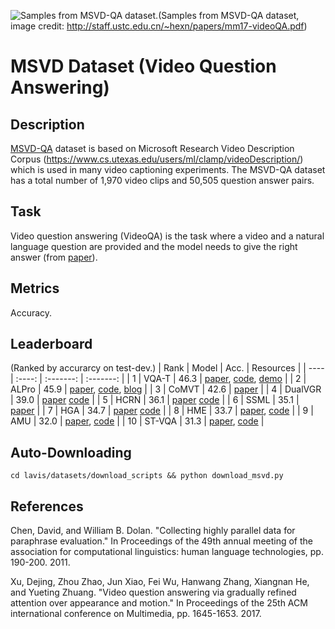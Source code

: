 ![Samples from MSVD-QA dataset.](imgs/msvd_qa.png)(Samples from MSVD-QA dataset, image credit: http://staff.ustc.edu.cn/~hexn/papers/mm17-videoQA.pdf)

# MSVD Dataset (Video Question Answering)

## Description
[MSVD-QA](http://staff.ustc.edu.cn/~hexn/papers/mm17-videoQA.pdf) dataset is based on Microsoft Research Video
Description Corpus (https://www.cs.utexas.edu/users/ml/clamp/videoDescription/) which is used in many video captioning
experiments. The MSVD-QA dataset has a total number of 1,970
video clips and 50,505 question answer pairs.


## Task
Video question answering (VideoQA) is the task where
a video and a natural language question are provided and the model
needs to give the right answer (from [paper](http://staff.ustc.edu.cn/~hexn/papers/mm17-videoQA.pdf)).


## Metrics
Accuracy.

## Leaderboard
(Ranked by accurarcy on test-dev.)
| Rank | Model  | Acc. | Resources |
| ---- | :----: | :-------: | :-------: |
| 1   |  VQA-T  |  46.3 | [paper](https://openaccess.thecvf.com/content/ICCV2021/papers/Yang_Just_Ask_Learning_To_Answer_Questions_From_Millions_of_Narrated_ICCV_2021_paper.pdf), [code](https://github.com/antoyang/just-ask), [demo](http://videoqa.paris.inria.fr/) |
| 2    |  ALPro  |  45.9 |  [paper](https://arxiv.org/abs/2112.09583), [code](https://github.com/anonymous/ALPRO), [blog](https://blog.anonymousairesearch.com/alpro/) |
| 3   |  CoMVT | 42.6 | [paper](https://openaccess.thecvf.com/content/CVPR2021/papers/Seo_Look_Before_You_Speak_Visually_Contextualized_Utterances_CVPR_2021_paper.pdf) |
| 4   |  DualVGR | 39.0 | [paper](https://arxiv.org/pdf/2107.04768v1.pdf) [code](https://github.com/NJUPT-MCC/DualVGR-VideoQA) |
| 5   |  HCRN | 36.1 | [paper](https://arxiv.org/abs/2002.10698) [code](https://github.com/thaolmk54/hcrn-videoqa) |
| 6   |  SSML | 35.1 | [paper](https://arxiv.org/abs/2003.03186) |
| 7   |  HGA | 34.7 | [paper](https://ojs.aaai.org/index.php/AAAI/article/view/6767) [code](https://github.com/Jumpin2/HGA) |
| 8   |  HME | 33.7 | [paper](https://arxiv.org/pdf/1904.04357.pdf), [code](https://github.com/fanchenyou/HME-VideoQA) |
| 9   |  AMU | 32.0 | [paper](http://staff.ustc.edu.cn/~hexn/papers/mm17-videoQA.pdf), [code](https://github.com/xudejing/video-question-answering) |
| 10   |  ST-VQA | 31.3 | [paper](https://arxiv.org/pdf/1704.04497.pdf), [code](https://github.com/YunseokJANG/tgif-qa) |


## Auto-Downloading
```
cd lavis/datasets/download_scripts && python download_msvd.py
```

## References
Chen, David, and William B. Dolan. "Collecting highly parallel data for paraphrase evaluation." In Proceedings of the 49th annual meeting of the association for computational linguistics: human language technologies, pp. 190-200. 2011.

Xu, Dejing, Zhou Zhao, Jun Xiao, Fei Wu, Hanwang Zhang, Xiangnan He, and Yueting Zhuang. "Video question answering via gradually refined attention over appearance and motion." In Proceedings of the 25th ACM international conference on Multimedia, pp. 1645-1653. 2017.
